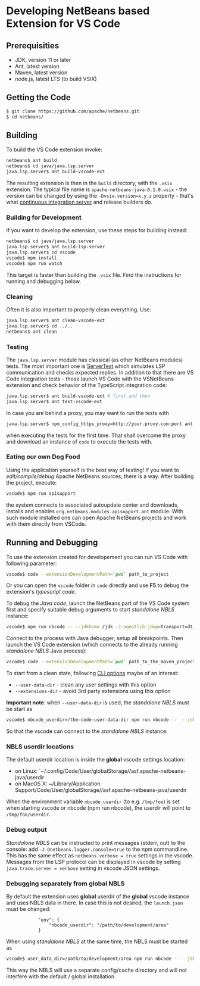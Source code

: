 <!--

    Licensed to the Apache Software Foundation (ASF) under one
    or more contributor license agreements.  See the NOTICE file
    distributed with this work for additional information
    regarding copyright ownership.  The ASF licenses this file
    to you under the Apache License, Version 2.0 (the
    "License"); you may not use this file except in compliance
    with the License.  You may obtain a copy of the License at

      http://www.apache.org/licenses/LICENSE-2.0

    Unless required by applicable law or agreed to in writing,
    software distributed under the License is distributed on an
    "AS IS" BASIS, WITHOUT WARRANTIES OR CONDITIONS OF ANY
    KIND, either express or implied.  See the License for the
    specific language governing permissions and limitations
    under the License.

-->

# Developing NetBeans based Extension for VS Code

## Prerequisities

- JDK, version 11 or later
- Ant, latest version
- Maven, latest version
- node.js, latest LTS (to build VSIX)


## Getting the Code

```bash
$ git clone https://github.com/apache/netbeans.git
$ cd netbeans/
```

## Building

To build the VS Code extension invoke:

```bash
netbeans$ ant build
netbeans$ cd java/java.lsp.server
java.lsp.server$ ant build-vscode-ext
```
The resulting extension is then in the `build` directory, with the `.vsix` extension.
The typical file name is `apache-netbeans-java-0.1.0.vsix` - the version can be
changed by using the `-Dvsix.version=x.y.z` property - that's what
[continuous integration server](https://ci-builds.apache.org/job/Netbeans/job/netbeans-vscode/)
and release builders do.

### Building for Development

If you want to develop the extension, use these steps for building instead:

```bash
netbeans$ cd java/java.lsp.server
java.lsp.server$ ant build-lsp-server
java.lsp.server$ cd vscode
vscode$ npm install
vscode$ npm run watch
```

This target is faster than building the `.vsix` file. Find the instructions
for running and debugging below.

### Cleaning

Often it is also important to properly clean everything. Use:

```bash
java.lsp.server$ ant clean-vscode-ext
java.lsp.server$ cd ../..
netbeans$ ant clean
```

### Testing

The `java.lsp.server` module has classical (as other NetBeans modules) tests.
The most important one is [ServerTest](https://github.com/apache/netbeans/blob/master/java/java.lsp.server/test/unit/src/org/netbeans/modules/java/lsp/server/protocol/ServerTest.java)
which simulates LSP communication and checks expected replies. In addition to
that there are VS Code integration tests - those launch VS Code with the
VSNetBeans extension and check behavior of the TypeScript integration code:

```bash
java.lsp.server$ ant build-vscode-ext # first and then
java.lsp.server$ ant test-vscode-ext
```

In case you are behind a proxy, you may want to run the tests with

```bash
java.lsp.server$ npm_config_https_proxy=http://your.proxy.com:port ant test-vscode-ext
```

when executing the tests for the first time. That shall overcome the proxy
and download an instance of `code` to execute the tests with.

### Eating our own Dog Food

Using the application yourself is the best way of testing! If you want to
_edit/compile/debug_ Apache NetBeans sources, there is a way. After building
the project, execute:

```bash
vscode$ npm run apisupport
```

the system connects to associated autoupdate center and downloads, installs
and enables `org.netbeans.modules.apisupport.ant` module. With such module installed
one can open Apache NetBeans projects and work with them directly from VSCode.

## Running and Debugging

To use the extension created for developement you can run VS Code with
following parameter:

```bash
vscode$ code --extensionDevelopmentPath=`pwd` path_to_project
```

Or you can open the `vscode` folder in `code` directly and use **F5** to
debug the extension's *typescript code*.

To debug the *Java code*, launch the NetBeans part of the VS Code system first
and specify suitable debug arguments to start _standalone NBLS_ instance:

```bash
vscode$ npm run nbcode -- --jdkhome /jdk -J-agentlib:jdwp=transport=dt_socket,server=y,suspend=n,address=8000
```

Connect to the process with Java debugger, setup all breakpoints. Then launch
the VS Code extension (which connects to the already running _standalone NBLS_ Java process):

```bash
vscode$ code --extensionDevelopmentPath=`pwd` path_to_the_maven_project
```

To start from a clean state, following
[CLI options](https://code.visualstudio.com/docs/editor/command-line)
maybe of an interest:
- `--user-data-dir` - clean any user settings with this option
- `--extensions-dir` - avoid 3rd party extensions using this option

**Important note**: when `--user-data-dir` is used, the _standalone NBLS_ must be start as
```bash
vscode$ nbcode_userdir=/the-code-user-data-dir npm run nbcode --  --jdkhome /jdk -J-agentlib:jdwp=transport=dt_socket,server=y,suspend=n,address=8000
```
So that the vscode can connect to the _standalone NBLS_ instance.

### NBLS userdir locations
The default userdir location is inside the **global** vscode settings location:
- on Linux: `~/.config/Code/User/globalStorage//asf.apache-netbeans-java/userdir
- on MacOS X: ~/Library/Application Support/Code/User/globalStorage//asf.apache-netbeans-java/userdir

When the environment variable `nbcode_userdir` (to e.g. `/tmp/foo`) is set when starting vscode or nbcode (npm run nbcode), the userdir will point to `/tmp/foo/userdir`.

### Debug output 
_Standalone NBLS_ can be instructed to print messages (stderr, out) to the console: add `-J-Dnetbeans.logger.console=true` to the npm commandline. This has the same effect as `netbeans.verbose = true` settings in the vscode. Messages from the LSP protocol can be displayed in vscode by setting `java.trace.server = verbose` setting in vscode JSON settings.

### Debugging separately from global NBLS
By default the extension uses **global** userdir of the **global** vscode instance and uses NBLS data in there. In case this is not desired, the `launch.json` must be changed:
```
			"env": {
				"nbcode_userdir": "/path/to/development/area"
			}
```
When using _standalone NBLS_ at the same time, the NBLS must be started as
```bash
vscode$ user_data_dir=/path/to/development/area npm run nbcode -- --jdkhome /jdk -J-agentlib:jdwp=transport=dt_socket,server=y,suspend=n,address=8000
```
This way the NBLS will use a separate config/cache directory and will not interfere with the default / global installation.
